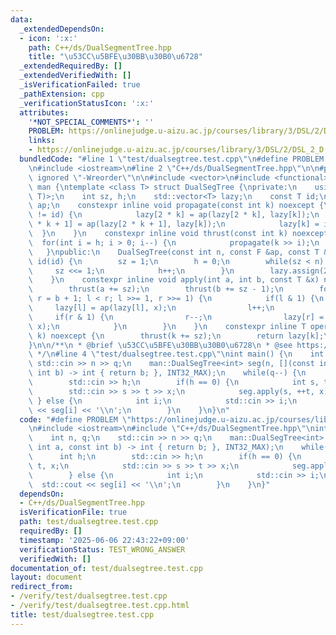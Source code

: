 ```yaml
---
data:
  _extendedDependsOn:
  - icon: ':x:'
    path: C++/ds/DualSegmentTree.hpp
    title: "\u53CC\u5BFE\u30BB\u30B0\u6728"
  _extendedRequiredBy: []
  _extendedVerifiedWith: []
  _isVerificationFailed: true
  _pathExtension: cpp
  _verificationStatusIcon: ':x:'
  attributes:
    '*NOT_SPECIAL_COMMENTS*': ''
    PROBLEM: https://onlinejudge.u-aizu.ac.jp/courses/library/3/DSL/2/DSL_2_D
    links:
    - https://onlinejudge.u-aizu.ac.jp/courses/library/3/DSL/2/DSL_2_D
  bundledCode: "#line 1 \"test/dualsegtree.test.cpp\"\n#define PROBLEM \"https://onlinejudge.u-aizu.ac.jp/courses/library/3/DSL/2/DSL_2_D\"\
    \n#include <iostream>\n#line 2 \"C++/ds/DualSegmentTree.hpp\"\n\n#pragma GCC diagnostic\
    \ ignored \"-Wreorder\"\n\n#include <vector>\n#include <functional>\nnamespace\
    \ man {\ntemplate <class T> struct DualSegTree {\nprivate:\n    using F = std::function<T(T,\
    \ T)>;\n    int sz, h;\n    std::vector<T> lazy;\n    const T id;\n    const F\
    \ ap;\n    constexpr inline void propagate(const int k) noexcept {\n        if(lazy[k]\
    \ != id) {\n            lazy[2 * k] = ap(lazy[2 * k], lazy[k]);\n            lazy[2\
    \ * k + 1] = ap(lazy[2 * k + 1], lazy[k]);\n            lazy[k] = id;\n      \
    \  }\n    }\n    constexpr inline void thrust(const int k) noexcept {\n      \
    \  for(int i = h; i > 0; i--) {\n            propagate(k >> i);\n        }\n \
    \   }\npublic:\n    DualSegTree(const int n, const F &ap, const T &id): ap(ap),\
    \ id(id) {\n        sz = 1;\n        h = 0;\n        while(sz < n) {\n       \
    \     sz <<= 1;\n            h++;\n        }\n        lazy.assign(2 * sz, id);\n\
    \    }\n    constexpr inline void apply(int a, int b, const T &x) noexcept {\n\
    \        thrust(a += sz);\n        thrust(b += sz - 1);\n        for(int l = a,\
    \ r = b + 1; l < r; l >>= 1, r >>= 1) {\n            if(l & 1) {\n           \
    \     lazy[l] = ap(lazy[l], x);\n                l++;\n            }\n       \
    \     if(r & 1) {\n                r--;\n                lazy[r] = ap(lazy[r],\
    \ x);\n            }\n        }\n    }\n    constexpr inline T operator[](int\
    \ k) noexcept {\n        thrust(k += sz);\n        return lazy[k];\n    }\n};\n\
    }\n\n/**\n * @brief \u53CC\u5BFE\u30BB\u30B0\u6728\n * @see https://ei1333.github.io/library/structure/segment-tree/dual-segment-tree.hpp\n\
    \ */\n#line 4 \"test/dualsegtree.test.cpp\"\nint main() {\n    int n, q;\n   \
    \ std::cin >> n >> q;\n    man::DualSegTree<int> seg(n, [](const int a, const\
    \ int b) -> int { return b; }, INT32_MAX);\n    while(q--) {\n        int h;\n\
    \        std::cin >> h;\n        if(h == 0) {\n            int s, t, x;\n    \
    \        std::cin >> s >> t >> x;\n            seg.apply(s, ++t, x);\n       \
    \ } else {\n            int i;\n            std::cin >> i;\n            std::cout\
    \ << seg[i] << '\\n';\n        }\n    }\n}\n"
  code: "#define PROBLEM \"https://onlinejudge.u-aizu.ac.jp/courses/library/3/DSL/2/DSL_2_D\"\
    \n#include <iostream>\n#include \"C++/ds/DualSegmentTree.hpp\"\nint main() {\n\
    \    int n, q;\n    std::cin >> n >> q;\n    man::DualSegTree<int> seg(n, [](const\
    \ int a, const int b) -> int { return b; }, INT32_MAX);\n    while(q--) {\n  \
    \      int h;\n        std::cin >> h;\n        if(h == 0) {\n            int s,\
    \ t, x;\n            std::cin >> s >> t >> x;\n            seg.apply(s, ++t, x);\n\
    \        } else {\n            int i;\n            std::cin >> i;\n          \
    \  std::cout << seg[i] << '\\n';\n        }\n    }\n}"
  dependsOn:
  - C++/ds/DualSegmentTree.hpp
  isVerificationFile: true
  path: test/dualsegtree.test.cpp
  requiredBy: []
  timestamp: '2025-06-06 22:43:22+09:00'
  verificationStatus: TEST_WRONG_ANSWER
  verifiedWith: []
documentation_of: test/dualsegtree.test.cpp
layout: document
redirect_from:
- /verify/test/dualsegtree.test.cpp
- /verify/test/dualsegtree.test.cpp.html
title: test/dualsegtree.test.cpp
---
```

